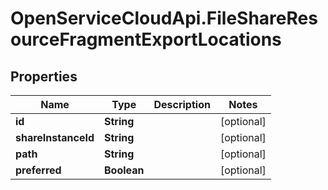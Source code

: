 # OpenServiceCloudApi.FileShareResourceFragmentExportLocations

## Properties

Name | Type | Description | Notes
------------ | ------------- | ------------- | -------------
**id** | **String** |  | [optional] 
**shareInstanceId** | **String** |  | [optional] 
**path** | **String** |  | [optional] 
**preferred** | **Boolean** |  | [optional] 


